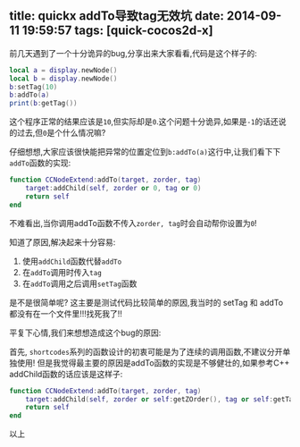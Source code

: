 title: quickx addTo导致tag无效坑
date: 2014-09-11 19:59:57
tags: [quick-cocos2d-x]
---

前几天遇到了一个十分诡异的bug,分享出来大家看看,代码是这个样子的:

```lua
local a = display.newNode()
local b = display.newNode()
b:setTag(10)
b:addTo(a)
print(b:getTag())
```
<!--more-->

这个程序正常的结果应该是`10`,但实际却是`0`.这个问题十分诡异,如果是`-1`的话还说的过去,但`0`是个什么情况嘛?


仔细想想,大家应该很快能把异常的位置定位到`b:addTo(a)`这行中,让我们看下下`addTo`函数的实现:

```lua
function CCNodeExtend:addTo(target, zorder, tag)
    target:addChild(self, zorder or 0, tag or 0)
    return self
end
```

不难看出,当你调用addTo函数不传入`zorder, tag`时会自动帮你设置为`0`!

知道了原因,解决起来十分容易:

1. 使用`addChild`函数代替`addTo`
2. 在`addTo`调用时传入`tag`
3. 在`addTo`调用之后调用`setTag`函数


是不是很简单呢? 这主要是测试代码比较简单的原因,我当时的 setTag 和 addTo 都没有在一个文件里!!!找死我了!!

平复下心情,我们来想想造成这个bug的原因:

首先, `shortcodes`系列的函数设计的初衷可能是为了连续的调用函数,不建议分开单独使用! 但是我觉得最主要的原因是addTo函数的实现是不够健壮的,如果参考C++ addChild函数的话应该是这样子:

```lua
function CCNodeExtend:addTo(target, zorder, tag)
    target:addChild(self, zorder or self:getZOrder(), tag or self:getTag())
    return self
end
```


以上